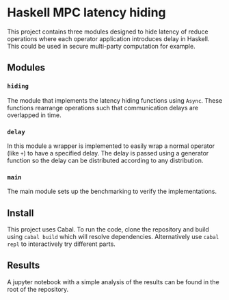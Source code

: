 # Haskell MPC latency hiding
This project contains three modules designed to hide latency of reduce operations where each operator application introduces delay in Haskell. This could be used in secure multi-party computation for example.

## Modules
### `hiding`
The module that implements the latency hiding functions using `Async`. These functions rearrange operations such that communication delays are overlapped in time.

### `delay`
In this module a wrapper is implemented to easily wrap a normal operator (like `+`) to have a specified delay. The delay is passed using a generator function so the delay can be distributed according to any distribution.

### `main`
The main module sets up the benchmarking to verify the implementations.

## Install
This project uses Cabal. To run the code, clone the repository and build using `cabal build` which will resolve dependencies. Alternatively use `cabal repl` to interactively try different parts.

## Results
A jupyter notebook with a simple analysis of the results can be found in the root of the repository.